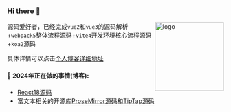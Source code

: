 ### Hi there 👋 
<img src="https://github-readme-stats.vercel.app/api?username=wbccb&show_icons=true" alt="logo" height="160" align="right" />


源码爱好者，已经完成`vue2`和`vue3`的源码解析+`webpack5`整体流程源码+`vite4`开发环境核心流程源码+`koa2`源码

具体详情可以点击[个人博客详细地址](https://github.com/wbccb/Frontend-Articles)



#### 🌱  2024年正在做的事情(博客): 

- [React18源码](https://github.com/facebook/react)
- 富文本相关的开源库[ProseMirror源码](https://github.com/prosemirror)和[TipTap源码](https://github.com/ueberdosis/tiptap)



